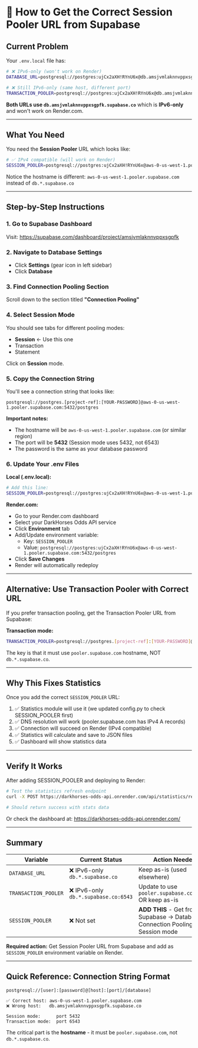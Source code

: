 # 🔧 How to Get the Correct Session Pooler URL from Supabase

## Current Problem

Your `.env.local` file has:

```bash
# ❌ IPv6-only (won't work on Render)
DATABASE_URL=postgresql://postgres:ujCx2aXH!RYnU6x@db.amsjvmlaknnvppxsgpfk.supabase.co:5432/postgres

# ❌ Still IPv6-only (same host, different port)
TRANSACTION_POOLER=postgresql://postgres:ujCx2aXH!RYnU6x@db.amsjvmlaknnvppxsgpfk.supabase.co:6543/postgres
```

**Both URLs use `db.amsjvmlaknnvppxsgpfk.supabase.co`** which is **IPv6-only** and won't work on Render.com.

---

## What You Need

You need the **Session Pooler** URL which looks like:

```bash
# ✅ IPv4 compatible (will work on Render)
SESSION_POOLER=postgresql://postgres:ujCx2aXH!RYnU6x@aws-0-us-west-1.pooler.supabase.com:5432/postgres
```

Notice the hostname is different: `aws-0-us-west-1.pooler.supabase.com` instead of `db.*.supabase.co`

---

## Step-by-Step Instructions

### 1. Go to Supabase Dashboard
Visit: https://supabase.com/dashboard/project/amsjvmlaknnvppxsgpfk

### 2. Navigate to Database Settings
- Click **Settings** (gear icon in left sidebar)
- Click **Database**

### 3. Find Connection Pooling Section
Scroll down to the section titled **"Connection Pooling"**

### 4. Select Session Mode
You should see tabs for different pooling modes:
- **Session** ← Use this one
- Transaction
- Statement

Click on **Session** mode.

### 5. Copy the Connection String
You'll see a connection string that looks like:

```
postgresql://postgres.[project-ref]:[YOUR-PASSWORD]@aws-0-us-west-1.pooler.supabase.com:5432/postgres
```

**Important notes:**
- The hostname will be `aws-0-us-west-1.pooler.supabase.com` (or similar region)
- The port will be **5432** (Session mode uses 5432, not 6543)
- The password is the same as your database password

### 6. Update Your .env Files

**Local (.env.local):**
```bash
# Add this line:
SESSION_POOLER=postgresql://postgres:ujCx2aXH!RYnU6x@aws-0-us-west-1.pooler.supabase.com:5432/postgres
```

**Render.com:**
- Go to your Render.com dashboard
- Select your DarkHorses Odds API service
- Click **Environment** tab
- Add/Update environment variable:
  - Key: `SESSION_POOLER`
  - Value: `postgresql://postgres:ujCx2aXH!RYnU6x@aws-0-us-west-1.pooler.supabase.com:5432/postgres`
- Click **Save Changes**
- Render will automatically redeploy

---

## Alternative: Use Transaction Pooler with Correct URL

If you prefer transaction pooling, get the Transaction Pooler URL from Supabase:

**Transaction mode:**
```bash
TRANSACTION_POOLER=postgresql://postgres.[project-ref]:[YOUR-PASSWORD]@aws-0-us-west-1.pooler.supabase.com:6543/postgres
```

The key is that it must use `pooler.supabase.com` hostname, NOT `db.*.supabase.co`.

---

## Why This Fixes Statistics

Once you add the correct `SESSION_POOLER` URL:

1. ✅ Statistics module will use it (we updated config.py to check SESSION_POOLER first)
2. ✅ DNS resolution will work (pooler.supabase.com has IPv4 A records)
3. ✅ Connection will succeed on Render (IPv4 compatible)
4. ✅ Statistics will calculate and save to JSON files
5. ✅ Dashboard will show statistics data

---

## Verify It Works

After adding SESSION_POOLER and deploying to Render:

```bash
# Test the statistics refresh endpoint
curl -X POST https://darkhorses-odds-api.onrender.com/api/statistics/refresh

# Should return success with stats data
```

Or check the dashboard at: https://darkhorses-odds-api.onrender.com/

---

## Summary

| Variable | Current Status | Action Needed |
|----------|---------------|---------------|
| `DATABASE_URL` | ❌ IPv6-only `db.*.supabase.co` | Keep as-is (used elsewhere) |
| `TRANSACTION_POOLER` | ❌ IPv6-only `db.*.supabase.co:6543` | Update to use `pooler.supabase.com:6543` OR keep as-is |
| `SESSION_POOLER` | ❌ Not set | **ADD THIS** - Get from Supabase → Database → Connection Pooling → Session mode |

**Required action:** Get Session Pooler URL from Supabase and add as `SESSION_POOLER` environment variable on Render.

---

## Quick Reference: Connection String Format

```
postgresql://[user]:[password]@[host]:[port]/[database]

✅ Correct host: aws-0-us-west-1.pooler.supabase.com
❌ Wrong host:   db.amsjvmlaknnvppxsgpfk.supabase.co

Session mode:      port 5432
Transaction mode:  port 6543
```

The critical part is the **hostname** - it must be `pooler.supabase.com`, not `db.*.supabase.co`.
